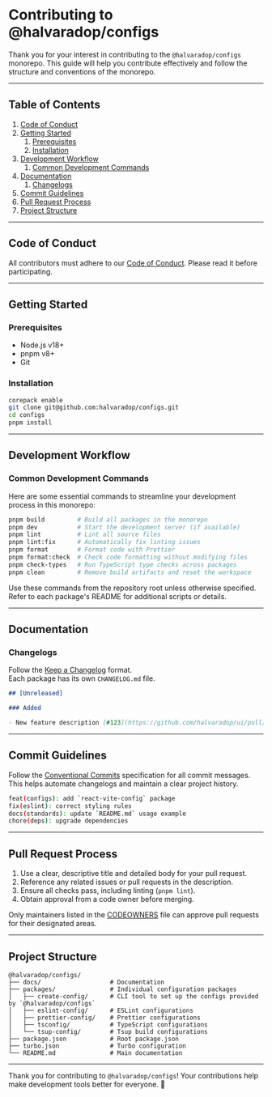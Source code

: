 # Contributing to @halvaradop/configs

Thank you for your interest in contributing to the `@halvaradop/configs` monorepo. This guide will help you contribute effectively and follow the structure and conventions of the monorepo.

---

## Table of Contents

1. [Code of Conduct](#code-of-conduct)
2. [Getting Started](#getting-started)
   1. [Prerequisites](#prerequisites)
   2. [Installation](#installation)
3. [Development Workflow](#development-workflow)
   1. [Common Development Commands](#common-development-commands)
4. [Documentation](#documentation)
   1. [Changelogs](#changelogs)
5. [Commit Guidelines](#commit-guidelines)
6. [Pull Request Process](#pull-request-process)
7. [Project Structure](#project-structure)

---

## Code of Conduct

All contributors must adhere to our [Code of Conduct](https://github.com/halvaradop/.github/blob/master/.github/CODE_OF_CONDUCT.md). Please read it before participating.

---

## Getting Started

### Prerequisites

- Node.js v18+
- pnpm v8+
- Git

### Installation

```bash
corepack enable
git clone git@github.com:halvaradop/configs.git
cd configs
pnpm install
```

---

## Development Workflow

### Common Development Commands

Here are some essential commands to streamline your development process in this monorepo:

```bash
pnpm build         # Build all packages in the monorepo
pnpm dev           # Start the development server (if available)
pnpm lint          # Lint all source files
pnpm lint:fix      # Automatically fix linting issues
pnpm format        # Format code with Prettier
pnpm format:check  # Check code formatting without modifying files
pnpm check-types   # Run TypeScript type checks across packages
pnpm clean         # Remove build artifacts and reset the workspace
```

Use these commands from the repository root unless otherwise specified. Refer to each package's README for additional scripts or details.

---

## Documentation

### Changelogs

Follow the [Keep a Changelog](https://keepachangelog.com/en/1.1.0/) format.  
Each package has its own `CHANGELOG.md` file.

```md
## [Unreleased]

### Added

- New feature description [#123](https://github.com/halvaradop/ui/pull/123)
```

---

## Commit Guidelines

Follow the [Conventional Commits](https://www.conventionalcommits.org/en/v1.0.0/) specification for all commit messages. This helps automate changelogs and maintain a clear project history.

```bash
feat(configs): add `react-vite-config` package
fix(eslint): correct styling rules
docs(standards): update `README.md` usage example
chore(deps): upgrade dependencies
```

---

## Pull Request Process

1. Use a clear, descriptive title and detailed body for your pull request.
2. Reference any related issues or pull requests in the description.
3. Ensure all checks pass, including linting (`pnpm lint`).
4. Obtain approval from a code owner before merging.

Only maintainers listed in the [CODEOWNERS](https://github.com/halvaradop/configs/blob/master/docs/CODEOWNERS) file can approve pull requests for their designated areas.

---

## Project Structure

```
@halvaradop/configs/
├── docs/                   # Documentation
├── packages/               # Individual configuration packages
│   ├── create-config/      # CLI tool to set up the configs provided by `@halvaradop/configs`
│   ├── eslint-config/      # ESLint configurations
│   ├── prettier-config/    # Prettier configurations
│   ├── tsconfig/           # TypeScript configurations
│   └── tsup-config/        # Tsup build configurations
├── package.json            # Root package.json
├── turbo.json              # Turbo configuration
└── README.md               # Main documentation
```

---

Thank you for contributing to `@halvaradop/configs`! Your contributions help make development tools better for everyone. 🎉
